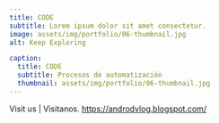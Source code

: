 ```yaml
---
title: CODE
subtitle: Lorem ipsum dolor sit amet consectetur.
image: assets/img/portfolio/06-thumbnail.jpg
alt: Keep Exploring

caption:
  title: CODE
  subtitle: Procesos de automatización
  thumbnail: assets/img/portfolio/06-thumbnail.jpg
---
```


Visit us | Visitanos.
https://androdvlog.blogspot.com/

